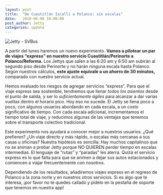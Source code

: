 ```yaml
---
layout: post
title:  "De Cuautitlán Izcalli a Polanco: sin escalas"
date:   2018-06-08 10:00:00
post_author: Jetty
categories: update
---
```


<meta property="og:image" content="http://www.jetty.mx/imgs-blog/express.png" />

![Jetty - SVBus]({{site.baseurl}}/imgs-blog/express.png)

A partir del lunes haremos un nuevo experimento. <b>Vamos a pilotear un par de viajes “express” en nuestro servicio Cuautitlán/Perinorte a Polanco/Reforma.</b> Los Jettys que salen a las 6:20 am y 6:50 am subirán al segundo piso desde Perinorte y no harán ninguna escala hasta Polanco. Según nuestros cálculos, <b>este ajuste equivale a un ahorro de 30 minutos,</b> comparado con nuestro servicio actual.

Hemos evaluado los riesgos de agregar servicios “express”. Para que el viaje espress sea sostenible, tendremos que llenar <i>todos los asientos</i> desde el punto de salida, y ser lo <i>suficientemente ágiles</i> para alcanzar a dar varias vueltas dentro el horario pico. Hoy eso no sucede. El Jetty se llena poco a poco, con algunos usuarios abordando en cada escala, a un costo significativo de tiempo. Con cada escala adicional, incrementamos el tiempo total de viaje, y reducimos algunas de las ventajas que tenemos sobre el transporte colectivo tradicional.

Este experimento nos ayudará a conocer mejor a nuestros usuarios. ¿Qué prefieren? ¿Un viaje directo y más rápido, o escalas más cercanas a sus casas u oficinas? Nuestra hipótesis es sencilla: Hay muchos capitalinos que no se animan a probar Jetty porque NO QUIEREN perder tiempo en escalas intermedias. El lenguaje de “rutas” y “paradas” les aterra. Quizá el servicio express es lo que falta para que se animen a dejar sus autos estacionados y comiencen a viajar frecuentemente con nosotros.

Dependiendo de los resultados, añadiremos viajes express en el regreso de Polanco a la zona norte y en nuestros otros servicios. Si es algo que te interesa, ¡por favor no te quedes callado y pídelo en la pestaña de soporte que tenemos en nuestra app!
